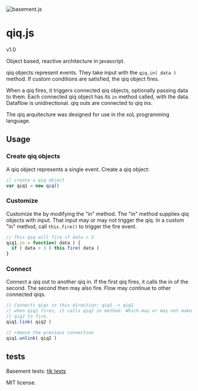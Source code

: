 ![basement.js](http://lignixz.github.io/qiq.js/img/qiq2.svg)

# qiq.js
v1.0

Object based, reactive architecture in javascript.

qiq objects represent events. They take input with the ```qiq.in( data )```
method. If custom conditions are satisfied, the qiq object fires.

When a qiq fires, it triggers connected qiq objects, optionally passing data
to them. Each connected qiq object has its ```in``` method called, with the
data. Dataflow is unidirectional. qiq outs are connected to qiq ins.

The qiq arquitecture was designed for use in the xoL programming language.

## Usage

### Create qiq objects
A qiq object represents a single event. Create a qiq object:

```javascript
// create a qiq object
var qiq1 = new qiq()
```

### Customize
 Customize the  by modifying the "in" method. The "in" method supplies
 qiq objects with input. That input may or may not trigger the qiq.
 In a custom "in" method, call ```this.fire()``` to trigger the fire
 event.
```javascript
// This qiq will fire if data > 3
qiq1.in = function( data ) {
  if ( data > 3 ) this.fire( data )
}
```

### Connect
Connect a qiq out to another qiq in. If the first qiq fires, it calls the in
of the second. The second then may also fire. Flow may continue to other
connected qiqs.
```javascript
// Connects qiqs in this direction: qiq1 -> qiq2
// when qiq1 fires, it calls qiq2 in method. Which may or may not make
// qiq2 to fire.
qiq1.link( qiq2 )

// remove the previous connection
qiq1.unlink( qiq2 )
```

## tests
Basement tests: [tik tests](http://lignixz.github.com/qiq.js/)

MIT license.
